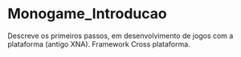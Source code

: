 # Monogame_Introducao
Descreve os primeiros passos, em desenvolvimento de jogos com a plataforma (antigo XNA). Framework Cross plataforma.
